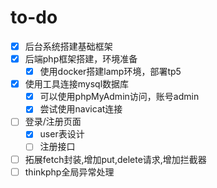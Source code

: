 # to-do
- [x] 后台系统搭建基础框架
- [x] 后端php框架搭建，环境准备
  - [x] 使用docker搭建lamp环境，部署tp5
- [x] 使用工具连接mysql数据库
  - [x] 可以使用phpMyAdmin访问，账号admin
  - [x] 尝试使用navicat连接
- [ ] 登录/注册页面
  - [x] user表设计
  - [ ] 注册接口
- [ ] 拓展fetch封装,增加put,delete请求,增加拦截器
- [ ] thinkphp全局异常处理